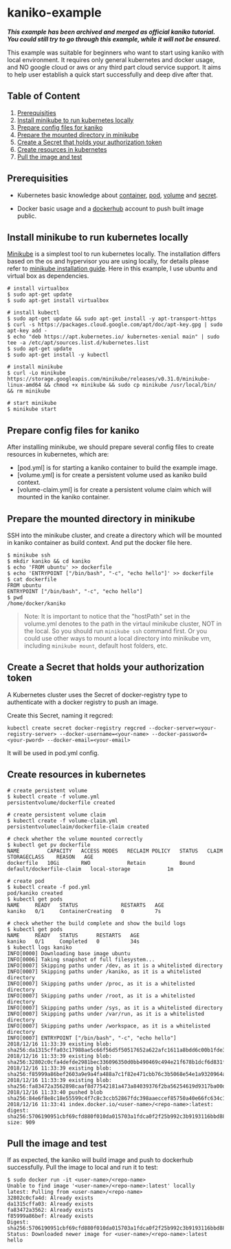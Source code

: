 # kaniko-example

***This example has been archived and merged as official kaniko tutorial. You could still try to go through this example, while it will not be ensured.***

This example was suitable for beginners who want to start using kaniko with local environment. It requires only general kubernetes and docker usage, and NO google cloud or aws or any third part cloud service support. It aims to help user establish a quick start successfully and deep dive after that.

## Table of Content
1. [Prerequisities](#Prerequisities)
2. [Install minikube to run kubernetes locally](#Install-minikube-to-run-kubernetes-locally)
3. [Prepare config files for kaniko](#Prepare-config-files-for-kaniko)
4. [Prepare the mounted directory in minikube](#Prepare-the-mounted-directory-in-minikube)
5. [Create a Secret that holds your authorization token](#Create-a-Secret-that-holds-your-authorization-token)
6. [Create resources in kubernetes](#Create-resources-in-kubernetes)
7. [Pull the image and test](#Pull-the-image-and-test)



## Prerequisities

- Kubernetes basic knowledge about [container](https://kubernetes.io/docs/concepts/overview/what-is-kubernetes/), [pod](https://kubernetes.io/docs/concepts/workloads/pods/pod/), [volume](https://kubernetes.io/docs/concepts/storage/volumes/) and [secret](https://kubernetes.io/docs/concepts/configuration/secret/).

- Docker basic usage and a [dockerhub](https://hub.docker.com/) account to push built image public.

## Install minikube to run kubernetes locally

[Minikube](https://kubernetes.io/docs/setup/minikube/) is a simplest tool to run kubernetes locally. The installation differs based on the os and hypervisor you are using locally, for details please refer to [minikube installation guide](https://kubernetes.io/docs/tasks/tools/install-minikube/). Here in this example, I use ubuntu and virtual box as dependencies.
```
# install virtualbox
$ sudo apt-get update
$ sudo apt-get install virtualbox

# install kubectl
$ sudo apt-get update && sudo apt-get install -y apt-transport-https
$ curl -s https://packages.cloud.google.com/apt/doc/apt-key.gpg | sudo apt-key add -
$ echo "deb https://apt.kubernetes.io/ kubernetes-xenial main" | sudo tee -a /etc/apt/sources.list.d/kubernetes.list
$ sudo apt-get update
$ sudo apt-get install -y kubectl

# install minikube
$ curl -Lo minikube https://storage.googleapis.com/minikube/releases/v0.31.0/minikube-linux-amd64 && chmod +x minikube && sudo cp minikube /usr/local/bin/ && rm minikube

# start minikube
$ minikube start
```

## Prepare config files for kaniko

After installing minikube, we should prepare several config files to create resources in kubernetes, which are:
- [pod.yml] is for starting a kaniko container to build the example image. 
- [volume.yml] is for create a persistent volume used as kaniko build context.
- [volume-claim.yml] is for create a persistent volume claim which will mounted in the kaniko container.

## Prepare the mounted directory in minikube

SSH into the minikube cluster, and create a directory which will be mounted in kaniko container as build context. And put the docker file here. 

```
$ minikube ssh
$ mkdir kaniko && cd kaniko
$ echo 'FROM ubuntu' >> dockerfile
$ echo 'ENTRYPOINT ["/bin/bash", "-c", "echo hello"]' >> dockerfile
$ cat dockerfile
FROM ubuntu
ENTRYPOINT ["/bin/bash", "-c", "echo hello"]
$ pwd
/home/docker/kaniko
```

> Note: It is important to notice that the "hostPath" set in the volume.yml denotes to the path in the virtaul minikube cluster, NOT in the local. So you should run ```minikube ssh``` command first. Or you could use other ways to mount a local directory into minikube vm, including ```minikube mount```, default host folders, etc.

## Create a Secret that holds your authorization token
A Kubernetes cluster uses the Secret of docker-registry type to authenticate with a docker registry to push an image.

Create this Secret, naming it regcred:

```
kubectl create secret docker-registry regcred --docker-server=<your-registry-server> --docker-username=<your-name> --docker-password=<your-pword> --docker-email=<your-email>
```

It will be used in pod.yml config.

## Create resources in kubernetes

```
# create persistent volume
$ kubectl create -f volume.yml
persistentvolume/dockerfile created

# create persistent volume claim
$ kubectl create -f volume-claim.yml
persistentvolumeclaim/dockerfile-claim created

# check whether the volume mounted correctly
$ kubectl get pv dockerfile
NAME         CAPACITY   ACCESS MODES   RECLAIM POLICY   STATUS   CLAIM                      STORAGECLASS    REASON   AGE
dockerfile   10Gi       RWO            Retain           Bound    default/dockerfile-claim   local-storage            1m

# create pod
$ kubectl create -f pod.yml
pod/kaniko created
$ kubectl get pods
NAME     READY   STATUS              RESTARTS   AGE
kaniko   0/1     ContainerCreating   0          7s

# check whether the build complete and show the build logs
$ kubectl get pods
NAME     READY   STATUS      RESTARTS   AGE
kaniko   0/1     Completed   0          34s
$ kubectl logs kaniko
INFO[0000] Downloading base image ubuntu
INFO[0006] Taking snapshot of full filesystem...
INFO[0007] Skipping paths under /dev, as it is a whitelisted directory
INFO[0007] Skipping paths under /kaniko, as it is a whitelisted directory
INFO[0007] Skipping paths under /proc, as it is a whitelisted directory
INFO[0007] Skipping paths under /root, as it is a whitelisted directory
INFO[0007] Skipping paths under /sys, as it is a whitelisted directory
INFO[0007] Skipping paths under /var/run, as it is a whitelisted directory
INFO[0007] Skipping paths under /workspace, as it is a whitelisted directory
INFO[0007] ENTRYPOINT ["/bin/bash", "-c", "echo hello"]
2018/12/16 11:33:39 existing blob: sha256:da1315cffa03c17988ae5c66f56d5f50517652a622afc1611a8bdd6c00b1fde3
2018/12/16 11:33:39 existing blob: sha256:32802c0cfa4defde2981bec336096350d0bb490469c494e21f678b1dcf6d831f
2018/12/16 11:33:39 existing blob: sha256:f85999a86bef2603a9e9a4fa488a7c1f82e471cbb76c3b5068e54e1a9320964a
2018/12/16 11:33:39 existing blob: sha256:fa83472a3562898caaf8d77542181a473a84039376f2ba56254619d9317ba00d
2018/12/16 11:33:40 pushed blob sha256:84e6f8e8c18e55599c4f7c8c3ccb52867fdc398aaeccef85750a40e66fc634c1
2018/12/16 11:33:41 index.docker.io/<user-name>/<repo-name>:latest: digest: sha256:5706190951cbf69cfd880f010da015703a1fdca0f2f25b992c3b9193116bbd88 size: 909
```

## Pull the image and test

If as expected, the kaniko will build image and push to dockerhub successfully. Pull the image to local and run it to test:

```
$ sudo docker run -it <user-name>/<repo-name>
Unable to find image '<user-name>/<repo-name>:latest' locally
latest: Pulling from <user-name>/<repo-name>
32802c0cfa4d: Already exists
da1315cffa03: Already exists
fa83472a3562: Already exists
f85999a86bef: Already exists
Digest: sha256:5706190951cbf69cfd880f010da015703a1fdca0f2f25b992c3b9193116bbd88
Status: Downloaded newer image for <user-name>/<repo-name>:latest
hello
```
